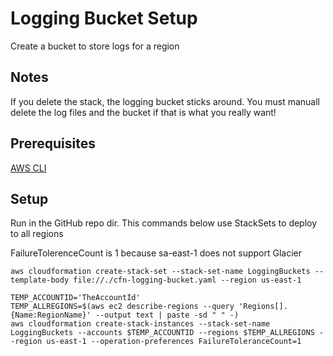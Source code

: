 # Logging Bucket Setup
Create a bucket to store logs for a region

## Notes
If you delete the stack, the logging bucket sticks around. You must manuall delete the log files and the bucket if that is what you really want!

## Prerequisites
[AWS CLI](https://docs.aws.amazon.com/cli/latest/reference/)

## Setup
Run in the GitHub repo dir. This commands below use StackSets to deploy to all regions

FailureTolerenceCount is 1 because sa-east-1 does not support Glacier
```
aws cloudformation create-stack-set --stack-set-name LoggingBuckets --template-body file://./cfn-logging-bucket.yaml --region us-east-1

TEMP_ACCOUNTID='TheAccountId'
TEMP_ALLREGIONS=$(aws ec2 describe-regions --query 'Regions[].{Name:RegionName}' --output text | paste -sd " " -)
aws cloudformation create-stack-instances --stack-set-name LoggingBuckets --accounts $TEMP_ACCOUNTID --regions $TEMP_ALLREGIONS --region us-east-1 --operation-preferences FailureToleranceCount=1